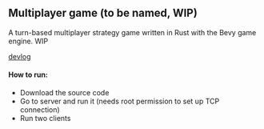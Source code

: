 ## Multiplayer game (to be named, WIP)
A turn-based multiplayer strategy game written in Rust with the Bevy game engine. WIP

[devlog](https://dev.to/thousandthstar/start-of-the-game-development-blog-series-p42)

#### How to run:

* Download the source code
* Go to server and run it (needs root permission to set up TCP connection)
* Run two clients
